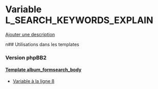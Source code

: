 # Variable L_SEARCH_KEYWORDS_EXPLAIN
[Ajouter une description](https://fa-tvars.appspot.com/L_SEARCH_KEYWORDS_EXPLAIN)

n## Utilisations dans les templates

### Version phpBB2

#### [Template album_formsearch_body](subsilver/album_formsearch_body.md)
* [Variable à la ligne 8](../subsilver/album_formsearch_body.tpl#L8)